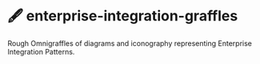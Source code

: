 # 🖋️ enterprise-integration-graffles

Rough Omnigraffles of diagrams and iconography representing Enterprise Integration Patterns.